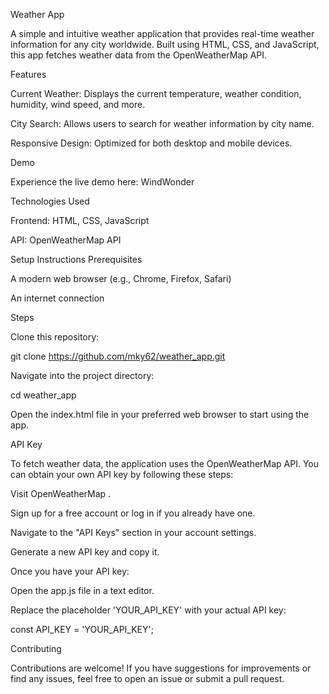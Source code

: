 Weather App

A simple and intuitive weather application that provides real-time weather information for any city worldwide. Built using HTML, CSS, and JavaScript, this app fetches weather data from the OpenWeatherMap API.

Features

Current Weather: Displays the current temperature, weather condition, humidity, wind speed, and more.

City Search: Allows users to search for weather information by city name.

Responsive Design: Optimized for both desktop and mobile devices.

Demo

Experience the live demo here: WindWonder

Technologies Used

Frontend: HTML, CSS, JavaScript

API: OpenWeatherMap API

Setup Instructions
Prerequisites

A modern web browser (e.g., Chrome, Firefox, Safari)

An internet connection

Steps

Clone this repository:

git clone https://github.com/mky62/weather_app.git


Navigate into the project directory:

cd weather_app


Open the index.html file in your preferred web browser to start using the app.

API Key

To fetch weather data, the application uses the OpenWeatherMap API. You can obtain your own API key by following these steps:

Visit OpenWeatherMap
.

Sign up for a free account or log in if you already have one.

Navigate to the "API Keys" section in your account settings.

Generate a new API key and copy it.

Once you have your API key:

Open the app.js file in a text editor.

Replace the placeholder 'YOUR_API_KEY' with your actual API key:

const API_KEY = 'YOUR_API_KEY';

Contributing

Contributions are welcome! If you have suggestions for improvements or find any issues, feel free to open an issue or submit a pull request.
